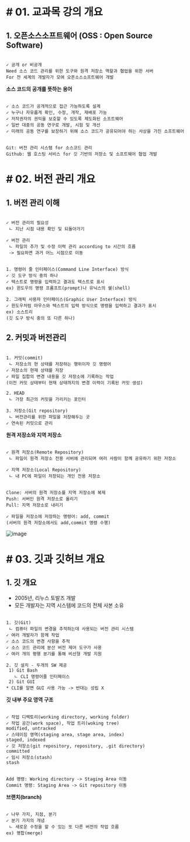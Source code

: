 # # 01. 교과목 강의 개요 

## 1. 오픈소스소프트웨어 (OSS : Open Source Software)
```

✓ 공개 or 비공개
Need 소스 코드 관리를 위한 도구와 원격 저장소 역할과 협업을 위한 서버
For 전 세계의 개발자가 모여 오픈소스소프트웨어 개발

```
**소스 코드의 공개를 뜻하는 용어**
```

✓ 소스 코드가 공개적으로 접근 가능하도록 설계
✓ 누구나 자유롭게 확인, 수정, 개작, 재배포 가능
✓ 저작권자의 권익을 보호할 수 있도록 제도화된 소프트웨어
✓ 일반 대중의 공동 연구로 개발, 시험 및 개선
✓ 미래의 공동 연구를 보장하기 위해 소스 코드가 공유되어야 하는 사상을 가진 소프트웨어

```
```

Git: 버전 관리 시스템 for 소스코드 관리
Github: 웹 호스팅 서비스 for 깃 기반의 저장소 및 소프트웨어 협업 개발

```
# # 02. 버전 관리 개요

## 1. 버전 관리 이해
```

✓ 버전 관리의 필요성
 ㄴ 지난 시점 내용 확인 및 되돌아가기

✓ 버전 관리
 ㄴ 파일의 추가 및 수정 이력 관리 according to 시간의 흐름
 -> 필요하면 과거 어느 시점으로 이동

```
```

1. 명령어 줄 인터페이스(Command Line Interface) 방식
✓ 깃 도구 방식 중의 하나
✓ 텍스트로 명령을 입력하고 결과도 텍스트로 표시
ex) 윈도우의 명령 프롬프트(prompt)나 유닉스의 쉘(shell)

2. 그래픽 사용자 인터페이스(Graphic User Interface) 방식
✓ 윈도우처럼 마우스와 텍스트의 입력 방식으로 명령을 입력하고 결과가 표시
ex) 소스트리
(깃 도구 방식 중의 또 다른 하나)

```

## 2. 커밋과 버전관리
```

1. 커밋(commit)
 ㄴ 저장소의 현 상태를 저장하는 행위이자 깃 명령어
✓ 저장소의 현재 상태를 저장
✓ 파일 집합의 변경 내용을 깃 저장소에 기록하는 작업
(이전 커밋 상태부터 현재 상태까지의 변경 이력이 기록된 커밋 생성)

2. HEAD
 ㄴ 가장 최근의 커밋을 가리키는 포인터

3. 저장소(Git repository)
 ㄴ 버전관리를 위한 파일을 저장해두는 곳
✓ 연속된 커밋으로 관리

```

**원격 저장소와 지역 저장소**
```

✓ 원격 저장소(Remote Repository)
 ㄴ 파일이 원격 저장소 전용 서버에 관리되며 여러 사람이 함께 공유하기 위한 저장소

✓ 지역 저장소(Local Repository)
 ㄴ 내 PC에 파일이 저장되는 개인 전용 저장소

```
```

Clone: 서버의 원격 저장소를 지역 저장소에 복제
Push: 서버인 원격 저장소로 올리기
Pull: 지역 저장소로 내리기

✓ 파일을 저장소에 저장하는 명령어: add, commit
(서버의 원격 저장소에서도 add,commit 명령 수행)

```
![image](https://github.com/user-attachments/assets/37ad345d-8853-4446-b32a-c40584422cac)


# # 03. 깃과 깃허브 개요

## 1. 깃 개요
- 2005년, 리누스 토발즈 개발
- 모든 개발자는 지역 시스템에 코드의 전체 사본 소유
```

1. 깃(Git)
 ㄴ 컴퓨터 파일의 변경을 추적하는데 사용되는 버전 관리 시스템
✓ 여러 개발자가 함께 작업
✓ 소스 코드의 변경 사항을 추적
✓ 소스 코드 관리에 분산 버전 제어 도구가 사용
✓ 여러 개의 평행 분기를 통해 비선형 개발 지원

2. 깃 설치 - 두개의 SW 제공
 1) Git Bash
   ㄴ CLI 명령어줄 인터페이스
 2) Git GUI
* CLI를 알면 GUI 사용 가능 -> 반대는 성립 X

```
**깃 내부 주요 영역 구조**
```

✓ 작업 디렉토리(working directory, working folder)
✓ 작업 공간(work space), 작업 트리(woking tree)
modified, untracked
✓ 스테이징 영역(staging area, stage area, index)
staged, indexed
✓ 깃 저장소(git repository, repository, .git directory)
committed
✓ 임시 저장소(stash)
stash

```
```

Add 명령: Working directory -> Staging Area 이동
Commit 명령: Staging Area -> Git repository 이동

```
**브랜치(branch)**
```

✓ 나무 가지, 지점, 분기
✓ 분기 가지의 개념
 ㄴ 새로운 수정을 할 수 있는 또 다른 버전의 작업 흐름
ex) 병합(merge)

```
